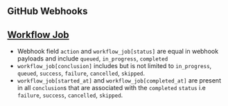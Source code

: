 ## GitHub Webhooks

## [Workflow Job](https://docs.github.com/en/developers/webhooks-and-events/webhooks/webhook-events-and-payloads#workflow_job)

* Webhook field `action` and `workflow_job[status]` are equal in webhook payloads and include `queued`, `in_progress`, `completed`
* `workflow_job[conclusion]` includes but is not limited to `in_progress`, `queued`, `success`, `failure`, `cancelled`, `skipped`.
* `workflow_job[started_at]` and `workflow_job[completed_at]` are present in all `conclusion`s that are associated with 
  the `completed` `status` i.e `failure`, `success`, `cancelled`, `skipped`.



